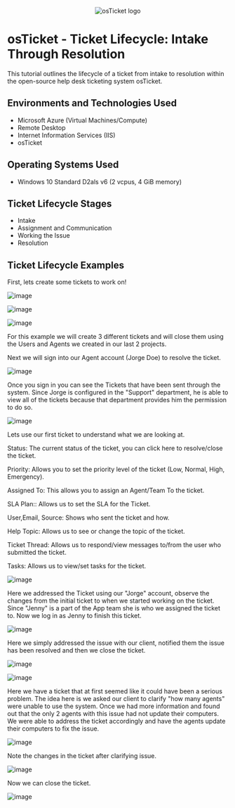 <p align="center">
<img src="https://i.imgur.com/Clzj7Xs.png" alt="osTicket logo"/>
</p>

<h1>osTicket - Ticket Lifecycle: Intake Through Resolution</h1>
This tutorial outlines the lifecycle of a ticket from intake to resolution within the open-source help desk ticketing system osTicket.<br />

<h2>Environments and Technologies Used</h2>

- Microsoft Azure (Virtual Machines/Compute)
- Remote Desktop
- Internet Information Services (IIS)
- osTicket

<h2>Operating Systems Used </h2>

- Windows 10</b> Standard D2als v6 (2 vcpus, 4 GiB memory)

<h2>Ticket Lifecycle Stages</h2>

- Intake
- Assignment and Communication
- Working the Issue
- Resolution

<h2>Ticket Lifecycle Examples</h2>


<p>
  First, lets create some tickets to work on!
</p>

<p>

![image](https://github.com/user-attachments/assets/58131d43-e85e-440d-a1f8-4587b5b6dd0f)

  ![image](https://github.com/user-attachments/assets/027fba19-5dbe-492a-8e12-84e66b460f20)

![image](https://github.com/user-attachments/assets/400a6dff-d45b-4dff-986b-484fea4cb60e)

</p>
<p>
  For this example we will create 3 different tickets and will close them using the Users and Agents we created in our last 2 projects.
</p>

<p>
  Next we will sign into our Agent account (Jorge Doe) to resolve the ticket.

  ![image](https://github.com/user-attachments/assets/60e6fe90-4b2e-4d81-b551-244f9c21acd4)

</p>

<p>
  Once you sign in you can see the Tickets that have been sent through the system. Since Jorge is configured in the "Support" department, he is able to view all of the tickets because that department provides him the permission to do so.
</p>
<p>

  ![image](https://github.com/user-attachments/assets/b293f2b6-fdf0-45a6-9f2a-385ed59dace2)

</p>
<p>
  Lets use our first ticket to understand what we are looking at.

<p>Status: The current status of the ticket, you can click here to resolve/close the ticket.</p>
<p>Priority: Allows you to set the priority level of the ticket (Low, Normal, High, Emergency).</p>
<p>Assigned To: This allows you to assign an Agent/Team To the ticket.</p>
<p>SLA Plan:: Allows us to set the SLA for the Ticket.</p>
<p>User,Email, Source: Shows who sent the ticket and how.</p>
<p>Help Topic: Allows us to see or change the topic of the ticket.</p>
<p>Ticket Thread: Allows us to respond/view messages to/from the user who submitted the ticket.</p>
<p>Tasks: Allows us to view/set tasks for the ticket.</p>
</p>
<p>

  ![image](https://github.com/user-attachments/assets/61c7d509-0f94-4ad1-9c07-e57a2ff0ae90)

  
</p>

<p>
  Here we addressed the Ticket using our "Jorge" account, observe the changes from the initial ticket to when we started working on the ticket. Since "Jenny" is a part of the App team she is who we assigned the ticket to. Now we log in as Jenny to finish this ticket.  
</p>

<p>
  
  ![image](https://github.com/user-attachments/assets/f6813eab-40c3-4514-b748-0dca3988f30e)
<p>
  Here we simply addressed the issue with our client, notified them the issue has been resolved and then we close the ticket.
</p>

  ![image](https://github.com/user-attachments/assets/0b104b68-bd9f-4480-bb71-148bc57996c6)
  
</p>
<p>
  
</p>
<p>
  
  ![image](https://github.com/user-attachments/assets/f863356f-ec4c-436a-ba47-23e6ddf56e8d)

  <p>
    Here we have a ticket that at first seemed like it could have been a serious problem. The idea here is we asked our client to clarify "how many agents" were unable to use the system. Once we had more information and found out that the only 2 agents with this issue had not update their computers. We were able to address the ticket accordingly and have the agents update their computers to fix the issue.
  </p>

  ![image](https://github.com/user-attachments/assets/9799ec51-7f09-4b10-a9a4-2bee9daca3b6)

<p>
  Note the changes in the ticket after clarifying issue.
</p>

  ![image](https://github.com/user-attachments/assets/adf0fe87-b09b-4949-937d-4c0861e7df75)

</p>
<p>
  Now we can close the ticket.
</p>
<p>
  
  ![image](https://github.com/user-attachments/assets/8107a024-4009-44c0-8a59-de14706abafe)

</p>








<p>
  
</p>
